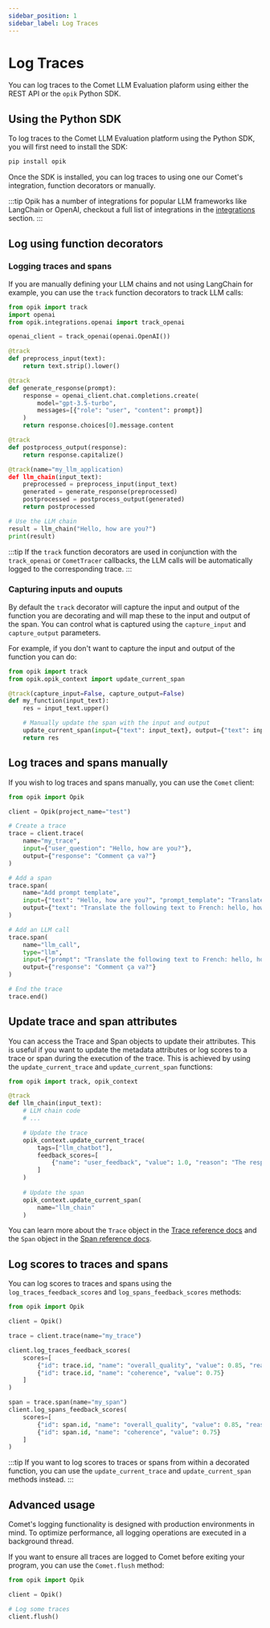 ```yaml
---
sidebar_position: 1
sidebar_label: Log Traces
---
```


# Log Traces

You can log traces to the Comet LLM Evaluation plaform using either the REST API or the `opik` Python SDK.

## Using the Python SDK

To log traces to the Comet LLM Evaluation platform using the Python SDK, you will first need to install the SDK:

```bash
pip install opik
```

Once the SDK is installed, you can log traces to using one our Comet's integration, function decorators or manually.

:::tip
Opik has a number of integrations for popular LLM frameworks like LangChain or OpenAI, checkout a full list of integrations in the [integrations](/tracing/integrations/overview.md) section.
:::

## Log using function decorators

### Logging traces and spans

If you are manually defining your LLM chains and not using LangChain for example, you can use the `track` function decorators to track LLM calls:

```python
from opik import track
import openai
from opik.integrations.openai import track_openai

openai_client = track_openai(openai.OpenAI())

@track
def preprocess_input(text):
    return text.strip().lower()

@track
def generate_response(prompt):
    response = openai_client.chat.completions.create(
        model="gpt-3.5-turbo",
        messages=[{"role": "user", "content": prompt}]
    )
    return response.choices[0].message.content

@track
def postprocess_output(response):
    return response.capitalize()

@track(name="my_llm_application)
def llm_chain(input_text):
    preprocessed = preprocess_input(input_text)
    generated = generate_response(preprocessed)
    postprocessed = postprocess_output(generated)
    return postprocessed

# Use the LLM chain
result = llm_chain("Hello, how are you?")
print(result)
```

:::tip
If the `track` function decorators are used in conjunction with the `track_openai` or `CometTracer` callbacks, the LLM calls will be automatically logged to the corresponding trace.
:::

### Capturing inputs and ouputs

By default the `track` decorator will capture the input and output of the function you are decorating and will map these to the input and output of the span. You can control what is captured using the `capture_input` and `capture_output` parameters.

For example, if you don't want to capture the input and output of the function you can do:

```python
from opik import track
from opik.opik_context import update_current_span

@track(capture_input=False, capture_output=False)
def my_function(input_text):
    res = input_text.upper()

    # Manually update the span with the input and output
    update_current_span(input={"text": input_text}, output={"text": input_text.upper()})
    return res
```

## Log traces and spans manually

If you wish to log traces and spans manually, you can use the `Comet` client:

```python
from opik import Opik

client = Opik(project_name="test")

# Create a trace
trace = client.trace(
    name="my_trace",
    input={"user_question": "Hello, how are you?"},
    output={"response": "Comment ça va?"}
)

# Add a span
trace.span(
    name="Add prompt template",
    input={"text": "Hello, how are you?", "prompt_template": "Translate the following text to French: {text}"},
    output={"text": "Translate the following text to French: hello, how are you?"}
)

# Add an LLM call
trace.span(
    name="llm_call",
    type="llm",
    input={"prompt": "Translate the following text to French: hello, how are you?"},
    output={"response": "Comment ça va?"}
)

# End the trace
trace.end()
```

## Update trace and span attributes

You can access the Trace and Span objects to update their attributes. This is useful if you want to update the metadata attributes or log scores to a trace or span during the execution of the trace. This is achieved by using the `update_current_trace` and `update_current_span` functions:

```python
from opik import track, opik_context

@track
def llm_chain(input_text):
    # LLM chain code
    # ...

    # Update the trace
    opik_context.update_current_trace(
        tags=["llm_chatbot"],
        feedback_scores=[
            {"name": "user_feedback", "value": 1.0, "reason": "The response was helpful and accurate."}
        ]
    )
    
    # Update the span
    opik_context.update_current_span(
        name="llm_chain"
    )
```

You can learn more about the `Trace` object in the [Trace reference docs](/python-sdk-reference/Objects/Trace.html) and the `Span` object in the [Span reference docs](/python-sdk-reference/Objects/Span.html).

## Log scores to traces and spans

You can log scores to traces and spans using the `log_traces_feedback_scores` and `log_spans_feedback_scores` methods:

```python
from opik import Opik

client = Opik()

trace = client.trace(name="my_trace")

client.log_traces_feedback_scores(
    scores=[
        {"id": trace.id, "name": "overall_quality", "value": 0.85, "reason": "The response was helpful and accurate."},
        {"id": trace.id, "name": "coherence", "value": 0.75}
    ]
)

span = trace.span(name="my_span")
client.log_spans_feedback_scores(
    scores=[
        {"id": span.id, "name": "overall_quality", "value": 0.85, "reason": "The response was helpful and accurate."},
        {"id": span.id, "name": "coherence", "value": 0.75}
    ]
)
```

:::tip
If you want to log scores to traces or spans from within a decorated function, you can use the `update_current_trace` and `update_current_span` methods instead.
:::

## Advanced usage

Comet's logging functionality is designed with production environments in mind. To optimize performance, all logging operations are executed in a background thread.

If you want to ensure all traces are logged to Comet before exiting your program, you can use the `Comet.flush` method:

```python
from opik import Opik

client = Opik()

# Log some traces
client.flush()
```
